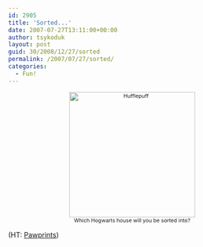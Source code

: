 ```yaml
---
id: 2905
title: 'Sorted...'
date: 2007-07-27T13:11:00+00:00
author: tsykoduk
layout: post
guid: 30/2008/12/27/sorted
permalink: /2007/07/27/sorted/
categories:
  - Fun!
---
```

<center><p style="font-size:8pt;"><a href="http://www.thealmightyguru.com/reviews/harrypotter/docs/quiz-house.html" style="text-decoration:none;border:none;"><img src="http://www.thealmightyguru.com/reviews/harrypotter/docs/quizzes/hp-Hufflepuff.png" style="border:none; width:256px; height106px;" title="Hufflepuff"></a><br /><a href="http://www.thealmightyguru.com/reviews/harrypotter/docs/quiz-house.html" style="text-decoration:none;border:none;">Which Hogwarts house will you be sorted into?</a></p></center>

<p>(HT: <a href="http://blog.360.yahoo.com/blog-GgIvRtgic6OBSZQ8afCXKPDTJVDV?p=488">Pawprints</a>)</p>